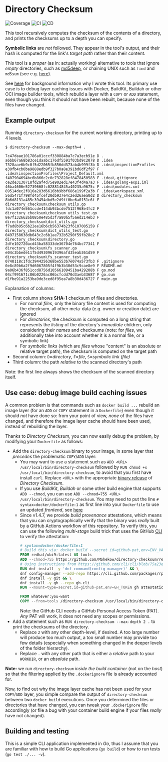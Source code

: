 # Directory Checksum

![Coverage](https://img.shields.io/badge/Coverage-83.2%25-brightgreen)
![CI](https://github.com/MShekow/directory-checksum/actions/workflows/ci.yml/badge.svg)
![CD](https://github.com/MShekow/directory-checksum/actions/workflows/cd.yml/badge.svg)

This tool recursively computes the checksum of the contents of a directory, and prints the checksums up to a depth you
can specify.

**Symbolic links** are _not_ followed. They appear in the tool's output, and their hash is computed for the link's
_target path_ rather than their content.

This tool is a _proper_ (as in: actually working) alternative to tools that ignore _empty_ directories, such
as [md5deep](https://md5deep.sourceforge.net/), or chaining UNIX such as `find` and `md5sum` (see
e.g. [here](https://unix.stackexchange.com/a/35834)).

See [here](https://www.augmentedmind.de/2023/01/08/docker-build-cache-debug/) for background information why I
wrote this tool. Its primary use case is to debug layer caching issues with Docker, BuildKit, Buildah or other OCI image
builder tools, which rebuild a layer with a `COPY` or `ADD` statement, even though you think it should not have been
rebuilt, because none of the files have changed.

## Example output

Running `directory-checksum` for the current working directory, printing up to 4 levels.

```shell
$ directory-checksum --max-depth=4 .

7c47daae101786a01cccf330884ba7c7a3ecb91e D .
a6bb67a68b83ce1daabc176df5591f03bd9c2078 D .idea
7328aae6b9c0f5d22065fb856dd373ab4b999f3b D .idea\inspectionProfiles
e30fb4cb0ba9888edb9f327b0a8e391bd6df2f97 F .idea\inspectionProfiles\Project_Default.xml
f407904694bc6b866c2c0c732828ef8478450583 F .idea\.gitignore
ce2de3130718fd2af4d75e902ed17e43f4d4a7a3 F .idea\golang-exp1.iml
46ba4606e52739668fc028814845a40235a9675c F .idea\modules.xml
89514dec2f816a283d6616bb9bbf686e199f2a3b F .idea\workspace.xml
56d5471f798fd45fcef20db937e4c2ed26aea0d2 D directory_checksum
8b6d8131a485c39454dbd5e2d9ff0be6a0151c6f F directory_checksum\checksum_utils.go        
fdc1a074e561ccde414db93bcde7512f968e4fc2 F directory_checksum\checksum_utils_test.go   
8e7f1326626b0850e485d3f7a80a5f5aed214eb3 F directory_checksum\dict_utils.go
f7ad8b95c6b22ee16b6cb56374b23f6107005159 F directory_checksum\dict_utils_test.go       
0497158638db643c2c6b1ae732b5290f59fb28e2 F directory_checksum\directory.go
2dfe102720acd43ba58333de36704e764bc77341 F directory_checksum\fs_scanner.go
e04c3bbede11f5d49309619396afd35eab361d59 F directory_checksum\fs_scanner_test.go       
0740118c1fdc3944256368be553b7e074a573fb3 F .gitignore
0e8c89b6a2f9d6067805f4f9b3b30d53c9cae8e9 F README.md
9a06b436f851ccd8756d10566109451ba429208b F go.mod
04cf991671c86b0226ac06bcfcdd70d3aeb33687 F go.sum
d1fbe91a2253ba9de3ced8f95ea7a8b30d436727 F main.go
```

Explanation of columns:

- First column shows **SHA-1** checksum of files and directories.
    - For normal _files_, only the binary file content is used for computing the checksum, all other meta-data (e.g.
      owner or creation date) are ignored
    - For _directories_, the checksum is computed on a long string that represents the _listing_ of the directory's
      _immediate_ children, only considering their _names_ and checksums (note: for _files_, we additionally take into
      account whether it is a normal file, or a symbolic link)
    - For _symbolic links_ (which are _files_ whose "content" is an absolute or relative target path), the checksum is
      computed on the target path
- Second column: `D`=_directory_, `F`=_file_, `S`=_symbolic link (file)_
- Third column: the path _relative_ to the scanned directory's path

Note: the first line always shows the checksum of the scanned directory itself.

## Use case: debug image build caching issues

A common problem is that commands such as `docker build ...` rebuild an image layer (for an `ADD` or `COPY` statement in
a `Dockerfile`) even though it should _not_ have done so: from your point of view, _none_ of the files have changed, and
therefore the image layer cache should have been used, instead of rebuilding the layer.

Thanks to _Directory Checksum_, you can now easily debug the problem, by modifying your `Dockerfile` as follows:

- Add the `directory-checksum` binary to your image, in some layer that _precedes_ the problematic `COPY`/`ADD` layer:
    - You may want to use a statement such as `ADD <URL> /usr/local/bin/directory-checksum` followed
      by `RUN chmod +x /usr/local/bin/directory-checksum`, to avoid that you first have install `curl`. Replace `<URL>`
      with the appropriate [binary release](https://github.com/MShekow/directory-checksum/releases) of _Directory
      Checksum_.
    - If you use _BuildKit_, _Buildah_ or some other build engine that supports `ADD --chmod`, you can
      use `ADD --chmod=755 <URL> /usr/local/bin/directory-checksum`. You may need to put the
      line `# syntax=docker/dockerfile:1` as first line into your `Dockerfile` to use an updated _frontend_,
      see [here](https://docs.docker.com/build/buildkit/dockerfile-frontend/)
    - Since v1.4.7, we provide _build provenance_ attestations, which means that you can cryptographically verify that
      the binary was _really_ built by a GitHub Actions workflow of this repository. To verify this, you can use the
      following _multi-stage_ build trick that uses the GitHub [CLI](https://github.com/cli/cli) to verify the attestation:
      ```dockerfile
      # syntax=docker/dockerfile:1
      # Build this via: docker build --secret id=github-pat,env=ENV_VAR_NAME_CONTAINING_THE_PAT -t some-image:tag .
      FROM redhat/ubi9:latest AS tools
      ADD --chmod=755 https://github.com/MShekow/directory-checksum/releases/download/v1.4.7/directory-checksum_1.4.7_linux_amd64 /directory-checksum
      # Using instructions from https://github.com/cli/cli/blob/75a23e73eb229ee9dd4e18708c14c4cf646385dd/docs/install_linux.md#dnf4
      RUN dnf install -y 'dnf-command(config-manager)' && \
      dnf config-manager --add-repo https://cli.github.com/packages/rpm/gh-cli.repo && \
      dnf install -y git && \
      dnf install -y gh --repo gh-cli
      RUN --mount=type=secret,id=github-pat,env=GH_TOKEN gh attestation verify /directory-checksum --repo MShekow/directory-checksum
      
      FROM whatever:you-want
      COPY --from=tools /directory-checksum /usr/local/bin/directory-checksum
      ```
      Note: the GitHub CLI needs a GitHub Personal Access Token (PAT). _Any_ PAT will work, it does not need any scopes
      or permissions.
- Add a statement such as `RUN directory-checksum --max-depth 2 .` to print the checksums of the directory.
    - Replace `2` with any other depth-level, if desired. A too large number will produce too much output, a too small
      number may provide too few details (especially when something changed in the deeper levels of the folder
      hierarchy).
    - Replace `.` with any other path that is either a _relative_ path to your `WORKDIR`, or an _absolute_ path.

**Note:** we run `directory-checksum` _inside the build container_ (not on the _host_) so that the filtering applied by
the  `.dockerignore` file is already accounted for.

Now, to find out why the image layer cache has not been used for your `COPY`/`ADD` layer, you simple compare the output
of `directory-checksum` between two `docker build` executions. Once you determined the files or directories that have
changed, you can tweak your `.dockerignore` file accordingly (or file a bug with your container build engine if your
files _really_ have not changed).

## Building and testing

This is a simple CLI application implemented in _Go_, thus I assume that you are familiar with how to build Go
applications (`go build`) or how to run tests (`go test ./... -v`).

